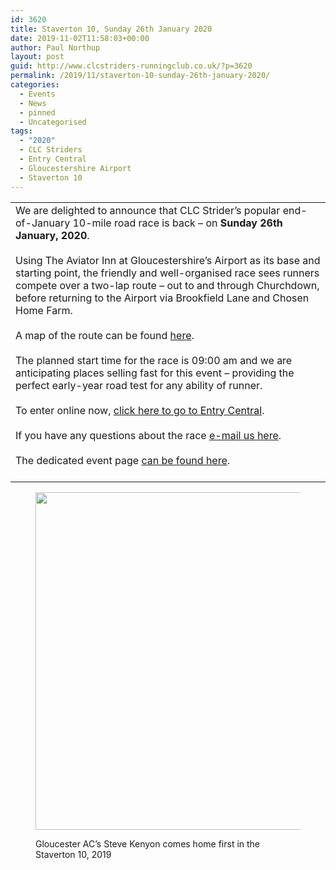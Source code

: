 ```yaml
---
id: 3620
title: Staverton 10, Sunday 26th January 2020
date: 2019-11-02T11:58:03+00:00
author: Paul Northup
layout: post
guid: http://www.clcstriders-runningclub.co.uk/?p=3620
permalink: /2019/11/staverton-10-sunday-26th-january-2020/
categories:
  - Events
  - News
  - pinned
  - Uncategorised
tags:
  - "2020"
  - CLC Striders
  - Entry Central
  - Gloucestershire Airport
  - Staverton 10
---
```

<table class="wp-block-table">
  <tr>
    <td>
      We are delighted to announce that CLC Strider&#8217;s popular end-of-January 10-mile road race is back – on <strong>Sunday 26th January, 2020</strong>.<br /><br />Using The Aviator Inn at Gloucestershire&#8217;s Airport as its base and starting point, the friendly and well-organised race sees runners compete over a two-lap route – out to and through Churchdown, before returning to the Airport via Brookfield Lane and Chosen Home Farm.  <br /><br />A map of the route can be found <a href="http://www.clcstriders-runningclub.co.uk/wplive/wp-content/uploads/2015/11/Plan-1-Route-Map.pdf">here</a>.<br /><br />The planned start time for the race is 09:00 am and we are anticipating places selling fast for this event – providing the perfect early-year road test for any ability of runner.<br /><br />To enter online now, <a href="https://www.entrycentral.com/event/111305">click here to go to Entry Central</a>.<br /><br />If you have any questions about the race <a href="http:// staverton10@clcstriders-runningclub.co.uk">e-mail us here</a>.<br /><br />The dedicated event page <a href="http://www.clcstriders-runningclub.co.uk/staverton-10">can be found here</a>.<br /><strong> </strong><br />
    </td>
  </tr>
</table><figure class="wp-block-image is-resized">

<img src="http://www.clcstriders-runningclub.co.uk/wplive/wp-content/uploads/2019/01/Steve-Kenyon-Staverton-10-2019.jpg" alt="" class="wp-image-3316" width="720" height="540" srcset="http://www.clcstriders-runningclub.co.uk/wplive/wp-content/uploads/2019/01/Steve-Kenyon-Staverton-10-2019.jpg 960w, http://www.clcstriders-runningclub.co.uk/wplive/wp-content/uploads/2019/01/Steve-Kenyon-Staverton-10-2019-300x225.jpg 300w, http://www.clcstriders-runningclub.co.uk/wplive/wp-content/uploads/2019/01/Steve-Kenyon-Staverton-10-2019-768x576.jpg 768w" sizes="(max-width: 720px) 100vw, 720px" /> <figcaption>Gloucester AC’s Steve Kenyon comes home first in the Staverton 10, 2019</figcaption></figure>